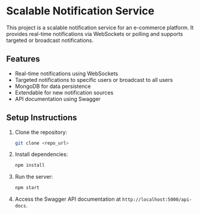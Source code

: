 
# Scalable Notification Service

This project is a scalable notification service for an e-commerce platform. It provides real-time notifications via WebSockets or polling and supports targeted or broadcast notifications.

## Features
- Real-time notifications using WebSockets
- Targeted notifications to specific users or broadcast to all users
- MongoDB for data persistence
- Extendable for new notification sources
- API documentation using Swagger

## Setup Instructions

1. Clone the repository:
   ```bash
   git clone <repo_url>
   ```

2. Install dependencies:
   ```bash
   npm install
   ```

3. Run the server:
   ```bash
   npm start
   ```

4. Access the Swagger API documentation at `http://localhost:5000/api-docs`.
        